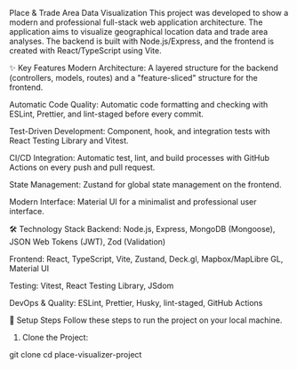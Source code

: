 Place & Trade Area Data Visualization
This project was developed to show a modern and professional full-stack web application architecture. The application aims to visualize geographical location data and trade area analyses. The backend is built with Node.js/Express, and the frontend is created with React/TypeScript using Vite.

✨ Key Features
Modern Architecture: A layered structure for the backend (controllers, models, routes) and a "feature-sliced" structure for the frontend.

Automatic Code Quality: Automatic code formatting and checking with ESLint, Prettier, and lint-staged before every commit.

Test-Driven Development: Component, hook, and integration tests with React Testing Library and Vitest.

CI/CD Integration: Automatic test, lint, and build processes with GitHub Actions on every push and pull request.

State Management: Zustand for global state management on the frontend.

Modern Interface: Material UI for a minimalist and professional user interface.

🛠️ Technology Stack
Backend: Node.js, Express, MongoDB (Mongoose), JSON Web Tokens (JWT), Zod (Validation)

Frontend: React, TypeScript, Vite, Zustand, Deck.gl, Mapbox/MapLibre GL, Material UI

Testing: Vitest, React Testing Library, JSdom

DevOps & Quality: ESLint, Prettier, Husky, lint-staged, GitHub Actions

🚀 Setup Steps
Follow these steps to run the project on your local machine.

1. Clone the Project:

git clone <repository-url>
cd place-visualizer-project 
